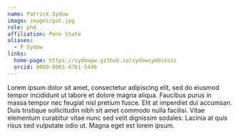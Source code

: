 ```yaml
---
name: Patrick Sydow
image: images/pat.jpg
role: phd
affiliation: Penn State
aliases:
  - P Sydow
links:
  home-page: https://sydowpw.github.io/sydowsymbiosis
  orcid: 0009-0001-4761-5446
---
```


Lorem ipsum dolor sit amet, consectetur adipiscing elit, sed do eiusmod tempor incididunt ut labore et dolore magna aliqua.
Faucibus purus in massa tempor nec feugiat nisl pretium fusce.
Elit at imperdiet dui accumsan.
Duis tristique sollicitudin nibh sit amet commodo nulla facilisi.
Vitae elementum curabitur vitae nunc sed velit dignissim sodales.
Lacinia at quis risus sed vulputate odio ut.
Magna eget est lorem ipsum.
